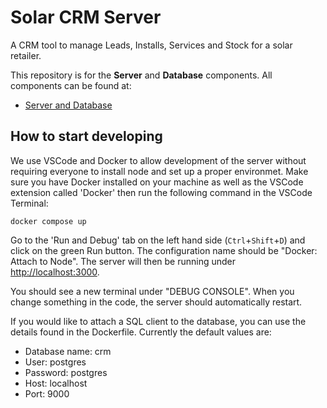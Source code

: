 # Solar CRM Server

A CRM tool to manage Leads, Installs, Services and Stock for a solar retailer.

This repository is for the **Server** and **Database** components. All components can be found at:

- [Server and Database](https://github.com/overthemil/solar-crm-server)

## How to start developing

We use VSCode and Docker to allow development of the server without requiring everyone to install node and set up a proper environmet.
Make sure you have Docker installed on your machine as well as the VSCode extension called 'Docker' then run the following command in the VSCode Terminal:

```
docker compose up
```

Go to the 'Run and Debug' tab on the left hand side (`Ctrl`+`Shift`+`D`) and click on the green Run button. The configuration name should be "Docker: Attach to Node". The server will then be running under [http://localhost:3000](http://localhost:3000).

You should see a new terminal under "DEBUG CONSOLE". When you change something in the code, the server should automatically restart.

If you would like to attach a SQL client to the database, you can use the details found in the Dockerfile. Currently the default values are:

- Database name: crm
- User: postgres
- Password: postgres
- Host: localhost
- Port: 9000

